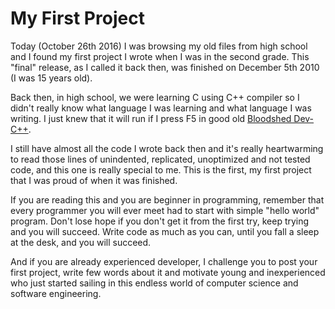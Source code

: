 # My First Project

Today (October 26th 2016) I was browsing my old files from high school and I found
my first project I wrote when I was in the second grade. This "final" release, as
I called it back then, was finished on December 5th 2010 (I was 15 years old).  

Back then, in high school, we were learning C using C++ compiler so I didn't really know what language I was learning and what
language I was writing. I just knew that it will run if I press F5 in good old [Bloodshed Dev-C++](http://www.bloodshed.net/devcpp.html).

I still have almost all the code I wrote back then and it's really heartwarming
to read those lines of unindented, replicated, unoptimized and not tested code, and this one is really special to me. This is
the first, my first project that I was proud of when it was finished.

If you are reading this and you are beginner in programming, remember that every
programmer you will ever meet had to start with simple "hello world" program.
Don't lose hope if you don't get it from the first try, keep trying and you will
succeed. Write code as much as you can, until you fall a sleep at the desk, and you
will succeed.

And if you are already experienced developer, I challenge you to post your first
project, write few words about it and motivate young and inexperienced who just
started sailing in this endless world of computer science and software engineering.
